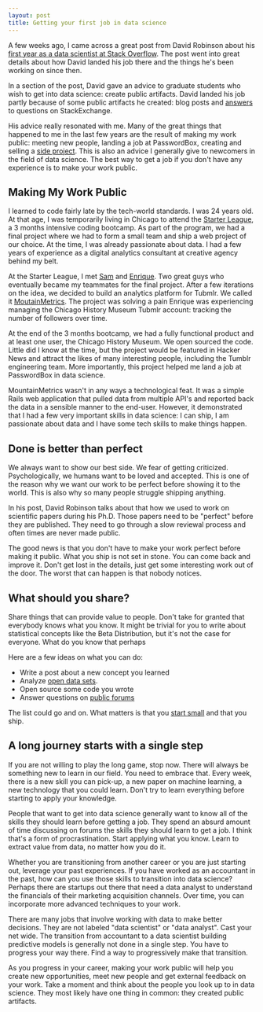 ```yaml
---
layout: post
title: Getting your first job in data science
---
```


A few weeks ago, I came across a great post from David Robinson about his [first year as a data scientist at Stack Overflow](http://varianceexplained.org/r/year_data_scientist/). The post went into great details about how David landed his job there and the things he's been working on since then. 

In a section of the post, David gave an advice to graduate students who wish to get into data science: create public artifacts. David landed his job partly because of some public artifacts he created: blog posts and [answers](http://stats.stackexchange.com/questions/47771/what-is-the-intuition-behind-beta-distribution) to questions on StackExchange.

His advice really resonated with me. Many of the great things that happened to me in the last few years are the result of making my work public: meeting new people, landing a job at PasswordBox, creating and selling a [side project](http://www.jeannicholashould.com/how-I-bootstrapped-bootstrappersio.html). This is also an advice I generally give to newcomers in the field of data science. The best way to get a job if you don't have any experience is to make your work public.

## Making My Work Public

I learned to code fairly late by the tech-world standards. I was 24 years old. At that age, I was temporarily living in Chicago to attend the [Starter League](http://www.starterleague.com/), a 3 months intensive coding bootcamp. As part of the program, we had a final project where we had to form a small team and ship a web project of our choice. At the time, I was already passionate about data. I had a few years of experience as a digital analytics consultant at creative agency behind my belt. 

At the Starter League, I met [Sam](http://solomon.io/) and [Enrique](http://enriquesportfolio.com/#/). Two great guys who eventually became my teammates for the final project.  After a few iterations on the idea, we decided to build an analytics platform for Tubmlr. We called it [MoutainMetrics](http://web.archive.org/web/20130608034447/http://www.mountainmetrics.com/). The project was solving a pain Enrique was experiencing managing the Chicago History Museum Tubmlr account: tracking the number of followers over time.

At the end of the 3 months bootcamp, we had a fully functional product and at least one user, the Chicago History Museum. We open sourced the code. Little did I know at the time, but the project would be featured in Hacker News and attract the likes of many interesting people, including the Tumblr engineering team. More importantly, this project helped me land a job at PasswordBox in data science.

[comment]: <> (How did it help me land a job?)
MountainMetrics wasn't in any ways a technological feat. It was a simple Rails web application that pulled data from multiple API's and reported back the data in a sensible manner to the end-user. However, it demonstrated that I had a few very important skills in data science: I can ship, I am passionate about data and I have some tech skills to make things happen.

## Done is better than perfect
[comment]: <> (What is preventing us from making our work public? What can we do to over come this?)
We always want to show our best side. We fear of getting criticized. Psychologically, we humans want to be loved and accepted. This is one of the reason why we want our work to be perfect before showing it to the world. This is also why so many people struggle shipping anything.

[comment]: <> (Don't get caught up in the details)
In his post, David Robinson talks about that how we used to work on scientific papers during his Ph.D. Those papers need to be "perfect" before they are published. They need to go through a slow reviewal process and often times are never made public. 

The good news is that you don't have to make your work perfect before making it public. What you ship is not set in stone. You can come back and improve it. Don't get lost in the details, just get some interesting work out of the door. The worst that can happen is that nobody notices. 

## What should you share? 

Share things that can provide value to people. Don't take for granted that everybody knows what you know. It might be trivial for you to write about statistical concepts like the Beta Distribution, but it's not the case for everyone. What do you know that perhaps

Here are a few ideas on what you can do:

- Write a post about a new concept you learned
- Analyze [open data sets](https://github.com/caesar0301/awesome-public-datasets).
- Open source some code you wrote
- Answer questions on [public forums](http://datascience.stackexchange.com/)

The list could go and on. What matters is that you [start small](http://www.jeannicholashould.com/think-smaller.html) and that you ship.

## A long journey starts with a single step

If you are not willing to play the long game, stop now. There will always be something new to learn in our field. You need to embrace that. Every week, there is a new skill you can pick-up, a new paper on machine learning, a new technology that you could learn. Don't try to learn everything before starting to apply your knowledge. 

People that want to get into data science generally want to know all of the skills they should learn before getting a job. They spend an absurd amount of time discussing on forums the skills they should learn to get a job. I think that's a form of procrastination. Start applying what you know. Learn to extract value from data, no matter how you do it. 

[comment]: <> (Move horizontally and vertically)

Whether you are transitioning from another career or you are just starting out, leverage your past experiences. If you have worked as an accountant in the past, how can you use those skills to transition into data science? Perhaps there are startups out there that need a data analyst to understand the financials of their marketing acquisition channels. Over time, you can incorporate more advanced techniques to your work.

There are many jobs that involve working with data to make better decisions. They are not labeled "data scientist" or "data analyst". Cast your net wide. The transition from accountant to a data scientist building predictive models is generally not done in a single step. You have to progress your way there. Find a way to progressively make that transition.

[comment]: <> (Conclusion)
As you progress in your career, making your work public will help you create new opportunities, meet new people and get external feedback on your work. Take a moment and think about the people you look up to in data science. They most likely have one thing in common: they created public artifacts.